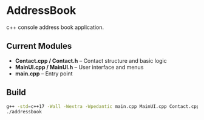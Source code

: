 # AddressBook

c++ console address book application.

## Current Modules
- **Contact.cpp / Contact.h** – Contact structure and basic logic  
- **MainUI.cpp / MainUI.h** – User interface and menus  
- **main.cpp** – Entry point

## Build
```bash
g++ -std=c++17 -Wall -Wextra -Wpedantic main.cpp MainUI.cpp Contact.cpp -o addressbook
./addressbook
